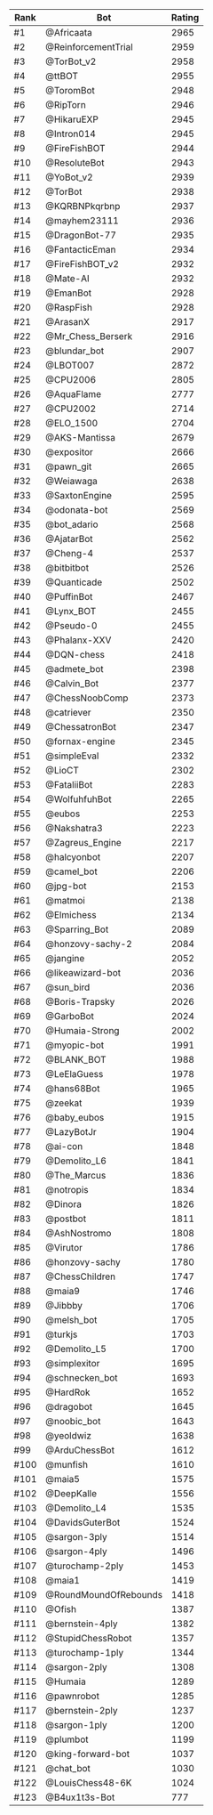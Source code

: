 Rank|Bot|Rating
---|---|---
#1|@Africaata|2965
#2|@ReinforcementTrial|2959
#3|@TorBot_v2|2958
#4|@ttBOT|2955
#5|@ToromBot|2948
#6|@RipTorn|2946
#7|@HikaruEXP|2945
#8|@Intron014|2945
#9|@FireFishBOT|2944
#10|@ResoluteBot|2943
#11|@YoBot_v2|2939
#12|@TorBot|2938
#13|@KQRBNPkqrbnp|2937
#14|@mayhem23111|2936
#15|@DragonBot-77|2935
#16|@FantacticEman|2934
#17|@FireFishBOT_v2|2932
#18|@Mate-AI|2932
#19|@EmanBot|2928
#20|@RaspFish|2928
#21|@ArasanX|2917
#22|@Mr_Chess_Berserk|2916
#23|@blundar_bot|2907
#24|@LBOT007|2872
#25|@CPU2006|2805
#26|@AquaFlame|2777
#27|@CPU2002|2714
#28|@ELO_1500|2704
#29|@AKS-Mantissa|2679
#30|@expositor|2666
#31|@pawn_git|2665
#32|@Weiawaga|2638
#33|@SaxtonEngine|2595
#34|@odonata-bot|2569
#35|@bot_adario|2568
#36|@AjatarBot|2562
#37|@Cheng-4|2537
#38|@bitbitbot|2526
#39|@Quanticade|2502
#40|@PuffinBot|2467
#41|@Lynx_BOT|2455
#42|@Pseudo-0|2455
#43|@Phalanx-XXV|2420
#44|@DQN-chess|2418
#45|@admete_bot|2398
#46|@Calvin_Bot|2377
#47|@ChessNoobComp|2373
#48|@catriever|2350
#49|@ChessatronBot|2347
#50|@fornax-engine|2345
#51|@simpleEval|2332
#52|@LioCT|2302
#53|@FataliiBot|2283
#54|@WolfuhfuhBot|2265
#55|@eubos|2253
#56|@Nakshatra3|2223
#57|@Zagreus_Engine|2217
#58|@halcyonbot|2207
#59|@camel_bot|2206
#60|@jpg-bot|2153
#61|@matmoi|2138
#62|@Elmichess|2134
#63|@Sparring_Bot|2089
#64|@honzovy-sachy-2|2084
#65|@jangine|2052
#66|@likeawizard-bot|2036
#67|@sun_bird|2036
#68|@Boris-Trapsky|2026
#69|@GarboBot|2024
#70|@Humaia-Strong|2002
#71|@myopic-bot|1991
#72|@BLANK_BOT|1988
#73|@LeElaGuess|1978
#74|@hans68Bot|1965
#75|@zeekat|1939
#76|@baby_eubos|1915
#77|@LazyBotJr|1904
#78|@ai-con|1848
#79|@Demolito_L6|1841
#80|@The_Marcus|1836
#81|@notropis|1834
#82|@Dinora|1826
#83|@postbot|1811
#84|@AshNostromo|1808
#85|@Virutor|1786
#86|@honzovy-sachy|1780
#87|@ChessChildren|1747
#88|@maia9|1746
#89|@Jibbby|1706
#90|@melsh_bot|1705
#91|@turkjs|1703
#92|@Demolito_L5|1700
#93|@simplexitor|1695
#94|@schnecken_bot|1693
#95|@HardRok|1652
#96|@dragobot|1645
#97|@noobic_bot|1643
#98|@yeoldwiz|1638
#99|@ArduChessBot|1612
#100|@munfish|1610
#101|@maia5|1575
#102|@DeepKalle|1556
#103|@Demolito_L4|1535
#104|@DavidsGuterBot|1524
#105|@sargon-3ply|1514
#106|@sargon-4ply|1496
#107|@turochamp-2ply|1453
#108|@maia1|1419
#109|@RoundMoundOfRebounds|1418
#110|@Ofish|1387
#111|@bernstein-4ply|1382
#112|@StupidChessRobot|1357
#113|@turochamp-1ply|1344
#114|@sargon-2ply|1308
#115|@Humaia|1289
#116|@pawnrobot|1285
#117|@bernstein-2ply|1237
#118|@sargon-1ply|1200
#119|@plumbot|1199
#120|@king-forward-bot|1037
#121|@chat_bot|1030
#122|@LouisChess48-6K|1024
#123|@B4ux1t3s-Bot|777
